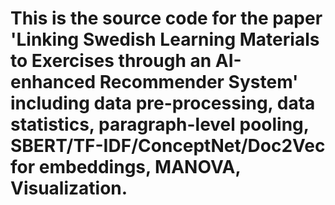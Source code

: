 # This is the source code for the paper 'Linking Swedish Learning Materials to Exercises through an AI-enhanced Recommender System' including data pre-processing, data statistics, paragraph-level pooling, SBERT/TF-IDF/ConceptNet/Doc2Vec for embeddings, MANOVA, Visualization.
